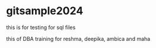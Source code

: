 # gitsample2024
this is for testing for sql files

this of DBA training for reshma, deepika, ambica and maha
